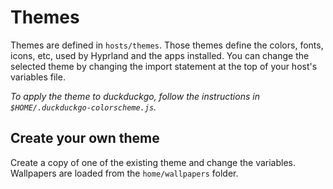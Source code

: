 # Themes

Themes are defined in `hosts/themes`. Those themes define the colors, fonts, icons, etc, used by Hyprland and the apps installed.
You can change the selected theme by changing the import statement at the top of your host's variables file.

*To apply the theme to duckduckgo, follow the instructions in `$HOME/.duckduckgo-colorscheme.js`.*

## Create your own theme

Create a copy of one of the existing theme and change the variables.
Wallpapers are loaded from the `home/wallpapers` folder.